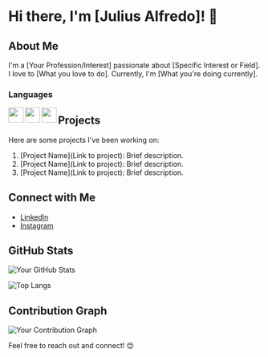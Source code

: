 # Hi there, I'm [Julius Alfredo]! 👋

## About Me
I'm a [Your Profession/Interest] passionate about [Specific Interest or Field]. I love to [What you love to do]. Currently, I'm [What you're doing currently].

### Languages

<img align="left" width="30px" src="https://cdn.jsdelivr.net/gh/devicons/devicon@latest/icons/javascript/javascript-original.svg" />
<img align="left" width="30px" src="https://cdn.jsdelivr.net/gh/devicons/devicon@latest/icons/typescript/typescript-original.svg" />
<img align="left" width="30px" src="https://cdn.jsdelivr.net/gh/devicons/devicon@latest/icons/threedsmax/threedsmax-original.svg" />


## Projects
Here are some projects I've been working on:
1. [Project Name](Link to project): Brief description.
2. [Project Name](Link to project): Brief description.
3. [Project Name](Link to project): Brief description.

## Connect with Me
- [LinkedIn](https://www.linkedin.com/in/juliusalfredo/)
- [Instagram](https://www.instagram.com/alfred_oj/)

## GitHub Stats
![Your GitHub Stats](https://github-readme-stats.vercel.app/api?username=IArnFredo&show_icons=true&theme=radical)

![Top Langs](https://github-readme-stats.vercel.app/api/top-langs/?username=IArnFredo&layout=compact)

## Contribution Graph
![Your Contribution Graph](https://activity-graph.herokuapp.com/graph?username=IArnFredo&theme=github)


Feel free to reach out and connect! 😊
